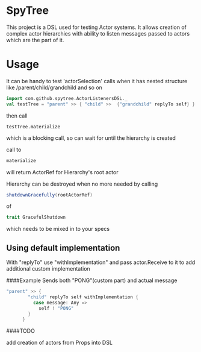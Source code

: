 SpyTree
=========================

This project is a DSL used for testing Actor systems.
It allows creation of complex actor hierarchies 
with ability to listen messages passed to actors which are the part of it.

Usage
=========================

It can be handy to test 'actorSelection' calls when it has nested structure
like /parent/child/grandchild and so on

```scala 
import com.github.spytree.ActorListenersDSL._
val testTree = "parent" >> { "child" >>  {"grandchild" replyTo self} }
```

then call 

```
testTree.materialize
```

which is a blocking call, so can wait for until the hierarchy is created

call to 
```scala 
materialize
``` 
will return ActorRef for Hierarchy's root actor

Hierarchy can be destroyed when no more needed by calling

```scala 
shutdownGracefully(rootActorRef)
``` 
of 
```scala 
trait GracefulShutdown
``` 
which needs to be mixed in to your specs

## Using default implementation

With "replyTo" use "withImplementation" and pass actor.Receive to it to add additional custom implementation

####Example
Sends both "PONG"(custom part) and actual message

```scala
"parent" >> {
        "child" replyTo self withImplementation {
          case message: Any =>
            self ! "PONG"
        }
      }
```

####TODO

add creation of actors from Props into DSL
